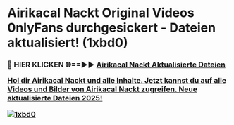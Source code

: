 # Airikacal Nackt Original Videos 0nlyFans durchgesickert - Dateien aktualisiert! (1xbd0)

<h3>🔴 HIER KLICKEN 🌐==►► <a href="https://tinyurl.com/h6vf6nb8" rel="nofollow">Airikacal Nackt Aktualisierte Dateien

Hol dir Airikacal Nackt und alle Inhalte. Jetzt kannst du auf alle Videos und Bilder von Airikacal Nackt zugreifen. Neue aktualisierte Dateien 2025!

[![1xbd0](https://i.imgur.com/sD4kR3V.gif)](https://tinyurl.com/h6vf6nb8)
